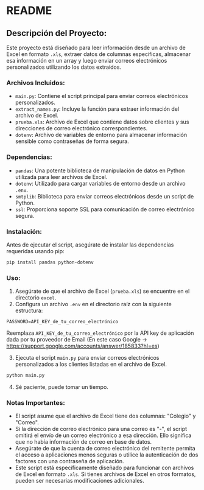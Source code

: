 # README

## Descripción del Proyecto:

Este proyecto está diseñado para leer información desde un archivo de Excel en formato `.xls`, extraer datos de columnas específicas, almacenar esa información en un array y luego enviar correos electrónicos personalizados utilizando los datos extraídos.

### Archivos Incluidos:
- `main.py`: Contiene el script principal para enviar correos electrónicos personalizados.
- `extract_names.py`: Incluye la función para extraer información del archivo de Excel.
- `prueba.xls`: Archivo de Excel que contiene datos sobre clientes y sus direcciones de correo electrónico correspondientes.
- `dotenv`: Archivo de variables de entorno para almacenar información sensible como contraseñas de forma segura.

### Dependencias:
- `pandas`: Una potente biblioteca de manipulación de datos en Python utilizada para leer archivos de Excel.
- `dotenv`: Utilizado para cargar variables de entorno desde un archivo `.env`.
- `smtplib`: Biblioteca para enviar correos electrónicos desde un script de Python.
- `ssl`: Proporciona soporte SSL para comunicación de correo electrónico segura.

### Instalación:

Antes de ejecutar el script, asegúrate de instalar las dependencias requeridas usando pip:

```bash
pip install pandas python-dotenv
```

### Uso:

1. Asegúrate de que el archivo de Excel (`prueba.xls`) se encuentre en el directorio `excel`.
2. Configura un archivo `.env` en el directorio raíz con la siguiente estructura:

```
PASSWORD=API_KEY_de_tu_correo_electrónico
```

Reemplaza `API_KEY_de_tu_correo_electrónico` por la API key de aplicación dada por tu proveedor de Email (En este caso Google -> https://support.google.com/accounts/answer/185833?hl=es)

3. Ejecuta el script `main.py` para enviar correos electrónicos personalizados a los clientes listadas en el archivo de Excel.


```bash
python main.py
```

4. Sé paciente, puede tomar un tiempo.

### Notas Importantes:

- El script asume que el archivo de Excel tiene dos columnas: "Colegio" y "Correo".
- Si la dirección de correo electrónico para una correo es "-", el script omitirá el envío de un correo electrónico a esa dirección. Ello significa que no había información de correo en base de datos.
- Asegúrate de que la cuenta de correo electrónico del remitente permita el acceso a aplicaciones menos seguras o utilice la autenticación de dos factores con una contraseña de aplicación.
- Este script está específicamente diseñado para funcionar con archivos de Excel en formato `.xls`. Si tienes archivos de Excel en otros formatos, pueden ser necesarias modificaciones adicionales.
